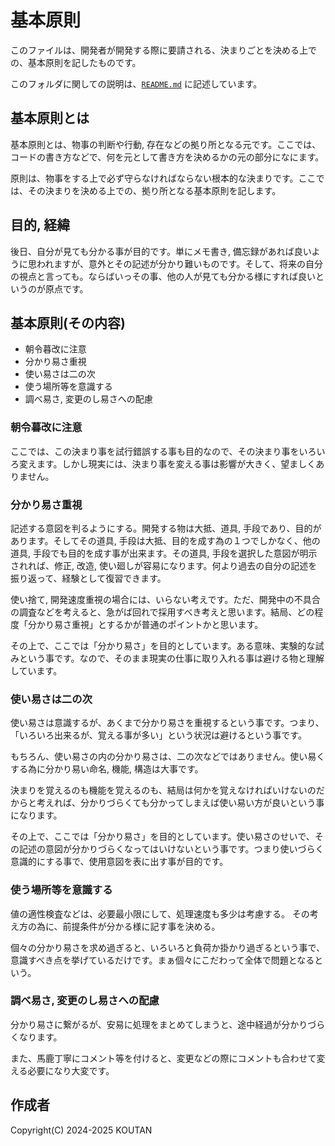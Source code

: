 # 基本原則

このファイルは、開発者が開発する際に要請される、決まりごとを決める上での、基本原則を記したものです。

このフォルダに関しての説明は、[`README.md`](./README.md) に記述しています。

## 基本原則とは

基本原則とは、物事の判断や行動, 存在などの拠り所となる元です。ここでは、コードの書き方などで、何を元として書き方を決めるかの元の部分になにます。

原則は、物事をする上で必ず守らなければならない根本的な決まりです。ここでは、その決まりを決める上での、拠り所となる基本原則を記します。

## 目的, 経緯

後日、自分が見ても分かる事が目的です。単にメモ書き, 備忘録があれば良いように思われますが、意外とその記述が分かり難いものです。そして、将来の自分の視点と言っても。ならばいっその事、他の人が見ても分かる様にすれば良いというのが原点です。

## 基本原則(その内容)

- 朝令暮改に注意
- 分かり易さ重視
- 使い易さは二の次
- 使う場所等を意識する
- 調べ易さ, 変更のし易さへの配慮

### 朝令暮改に注意

ここでは、この決まり事を試行錯誤する事も目的なので、その決まり事をいろいろ変えます。しかし現実には、決まり事を変える事は影響が大きく、望ましくありません。

### 分かり易さ重視

記述する意図を判るようにする。開発する物は大抵、道具, 手段であり、目的があります。そしてその道具, 手段は大抵、目的を成す為の１つでしかなく、他の道具, 手段でも目的を成す事が出来ます。その道具, 手段を選択した意図が明示されれば、修正, 改造, 使い廻しが容易になります。何より過去の自分の記述を振り返って、経験として復習できます。

使い捨て, 開発速度重視の場合には、いらない考えです。ただ、開発中の不具合の調査などを考えると、急がば回れで採用すべき考えと思います。結局、どの程度「分かり易さ重視」とするかが普通のポイントかと思います。

その上で、ここでは「分かり易さ」を目的としています。ある意味、実験的な試みという事です。なので、そのまま現実の仕事に取り入れる事は避ける物と理解しています。

### 使い易さは二の次

使い易さは意識するが、あくまで分かり易さを重視するという事です。つまり、「いろいろ出来るが、覚える事が多い」という状況は避けるという事です。

もちろん、使い易さの内の分かり易さは、二の次などではありません。使い易くする為に分かり易い命名, 機能, 構造は大事です。

決まりを覚えるのも機能を覚えるのも、結局は何かを覚えなければいけないのだからと考えれば、分かりづらくても分かってしまえば使い易い方が良いという事になります。

その上で、ここでは「分かり易さ」を目的としています。使い易さのせいで、その記述の意図が分かりづらくなってはいけないという事です。つまり使いづらく意識的にする事で、使用意図を表に出す事が目的です。

### 使う場所等を意識する

値の適性検査などは、必要最小限にして、処理速度も多少は考慮する。
その考え方の為に、前提条件が分かる様に記す事を決める。

個々の分かり易さを求め過ぎると、いろいろと負荷か掛かり過ぎるという事で、意識すべき点を挙げているだけです。まぁ個々にこだわって全体で問題となるという。

### 調べ易さ, 変更のし易さへの配慮

分かり易さに繋がるが、安易に処理をまとめてしまうと、途中経過が分かりづらくなります。

また、馬鹿丁寧にコメント等を付けると、変更などの際にコメントも合わせて変える必要になり大変です。

## 作成者

Copyright(C) 2024-2025 KOUTAN
